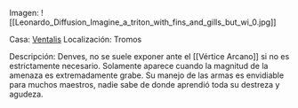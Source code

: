 Imagen:
	![[Leonardo_Diffusion_Imagine_a_triton_with_fins_and_gills_but_wi_0.jpg]]

Casa: <u>Ventalis</u>
Localización: Tromos

Descripción:
Denves,  no se suele exponer ante el [[Vértice Arcano]] si no es estrictamente necesario. Solamente aparece cuando la magnitud de la amenaza es extremadamente grabe. Su manejo de las armas es envidiable para muchos maestros, nadie sabe de donde aprendió toda su destreza y agudeza. 